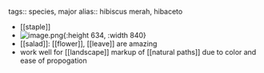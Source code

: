 tags:: species, major
alias:: hibiscus merah, hibaceto

- [[staple]]
- ![image.png](https://peach-geographical-bat-397.mypinata.cloud/ipfs/QmQFiFkgSjYYddS4Q89FB482hR63dazh5cfE7jsoYDamFn){:height 634, :width 840}
- [[salad]]: [[flower]], [[leave]] are amazing
- work well for [[landscape]] markup of [[natural paths]] due to color and ease of propogation